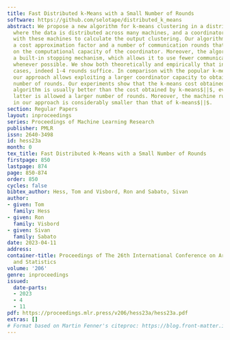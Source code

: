 ```yaml
---
title: Fast Distributed k-Means with a Small Number of Rounds
software: https://github.com/selotape/distributed_k_means
abstract: We propose a new algorithm for k-means clustering in a distributed setting,
  where the data is distributed across many machines, and a coordinator communicates
  with these machines to calculate the output clustering. Our algorithm guarantees
  a cost approximation factor and a number of communication rounds that depend only
  on the computational capacity of the coordinator. Moreover, the algorithm includes
  a built-in stopping mechanism, which allows it to use fewer communication rounds
  whenever possible. We show both theoretically and empirically that in many natural
  cases, indeed 1-4 rounds suffice. In comparison with the popular k-means$||$ algorithm,
  our approach allows exploiting a larger coordinator capacity to obtain a smaller
  number of rounds. Our experiments show that the k-means cost obtained by the proposed
  algorithm is usually better than the cost obtained by k-means$||$, even when the
  latter is allowed a larger number of rounds. Moreover, the machine running time
  in our approach is considerably smaller than that of k-means$||$.
section: Regular Papers
layout: inproceedings
series: Proceedings of Machine Learning Research
publisher: PMLR
issn: 2640-3498
id: hess23a
month: 0
tex_title: Fast Distributed k-Means with a Small Number of Rounds
firstpage: 850
lastpage: 874
page: 850-874
order: 850
cycles: false
bibtex_author: Hess, Tom and Visbord, Ron and Sabato, Sivan
author:
- given: Tom
  family: Hess
- given: Ron
  family: Visbord
- given: Sivan
  family: Sabato
date: 2023-04-11
address:
container-title: Proceedings of The 26th International Conference on Artificial Intelligence
  and Statistics
volume: '206'
genre: inproceedings
issued:
  date-parts:
  - 2023
  - 4
  - 11
pdf: https://proceedings.mlr.press/v206/hess23a/hess23a.pdf
extras: []
# Format based on Martin Fenner's citeproc: https://blog.front-matter.io/posts/citeproc-yaml-for-bibliographies/
---
```

